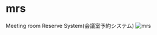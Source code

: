 # mrs
Meeting room Reserve System(会議室予約システム)
![mrs](https://user-images.githubusercontent.com/47321098/67260538-ccf07480-f4d6-11e9-8d9b-9b19e76a5cc6.png)
